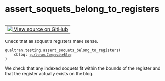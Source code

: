 # assert_soquets_belong_to_registers


<table class="tfo-notebook-buttons tfo-api nocontent" align="left">
<td>
  <a target="_blank" href="https://github.com/quantumlib/Qualtran/blob/main/qualtran/testing.py#L166-L186">
    <img src="https://www.tensorflow.org/images/GitHub-Mark-32px.png" />
    View source on GitHub
  </a>
</td>
</table>



Check that all soquet's registers make sense.


<pre class="devsite-click-to-copy prettyprint lang-py tfo-signature-link">
<code>qualtran.testing.assert_soquets_belong_to_registers(
    cbloq: <a href="../../qualtran/CompositeBloq.html"><code>qualtran.CompositeBloq</code></a>
)
</code></pre>



<!-- Placeholder for "Used in" -->

We check that any indexed soquets fit within the bounds of the register and that the
register actually exists on the bloq.